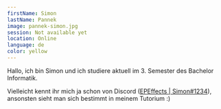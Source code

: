 ```yaml
---
firstName: Simon
lastName: Pannek
image: pannek-simon.jpg
session: Not available yet
location: Online
language: de
color: yellow
---
```


Hallo, ich bin Simon und ich studiere aktuell im 3. Semester des Bachelor Informatik.

Vielleicht kennt ihr mich ja schon von Discord ([EPEffects | Simon#1234](https://simonpannek.com/discord)),
ansonsten sieht man sich bestimmt in meinem Tutorium :)
